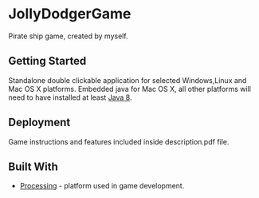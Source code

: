 # JollyDodgerGame
Pirate ship game, created by myself. 

## Getting Started
Standalone double clickable application for selected Windows,Linux and Mac OS X platforms. Embedded java for Mac OS X, all other platforms will need to have installed at least [Java 8](https://www.java.com/en/download/).

## Deployment

Game instructions and features included inside description.pdf file.

## Built With

* [Processing](https://processing.org/) - platform used in game development.
